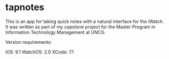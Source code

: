 tapnotes
========

This is an app for taking quick notes with a natural interface for
the iWatch. It was written as part of my capstone project for the
Master Program in Information Technology Management at UNCG.

Version requirements:

iOS: 9.1
WatchOS: 2.0
XCode: 7.1
